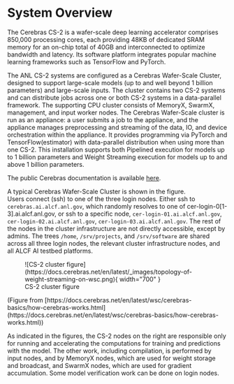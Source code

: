 # System Overview

The Cerebras CS-2 is a wafer-scale deep learning accelerator comprises 850,000 processing cores, each providing 48KB of dedicated SRAM memory for an on-chip total of 40GB and interconnected to optimize bandwidth and latency. Its software platform integrates popular machine learning frameworks such as TensorFlow and PyTorch.


The ANL CS-2 systems are configured as a Cerebras Wafer-Scale Cluster, designed to support large-scale models (up to and well beyond 1 billion parameters) and large-scale inputs. The cluster contains two CS-2 systems and can distribute jobs across one or both CS-2 systems in a data-parallel framework. The supporting CPU cluster consists of MemoryX, SwarmX, management, and input worker nodes. The Cerebras Wafer-Scale cluster is run as an appliance: a user submits a job to the appliance, and the appliance manages preprocessing and streaming of the data, IO, and device orchestration within the appliance. It provides programming via PyTorch and TensorFlow(estimator) with data-parallel distribution when using more than one CS-2. This installation supports both Pipelined execution for models up to 1 billion parameters and Weight Streaming execution for models up to and above 1 billion parameters.
<!--[You can Learn more about execution modes in Cerebras Execution Modes.]-->

<!--
For an overview of Cerebras CS-2 systems, see this whitepaper:<br>
<a href="https://cerebras.net/wp-content/uploads/2021/04/Cerebras-CS-2-Whitepaper.pdf">Cerebras Systems: Achieving Industry Best AI Performance Through A Systems Approach</a>.
-->

The public Cerebras documentation is available [here](https://docs.cerebras.net/en/latest/index.html).

A typical Cerebras Wafer-Scale Cluster is shown in the figure.<br>
Users connect (ssh) to one of the three login nodes. Either ssh to `cerebras.ai.alcf.anl.gov`, which randomly resolves to one of cer-login-0[1-3].ai.alcf.anl.gov, or ssh to a specific node, `cer-login-01.ai.alcf.anl.gov`, `cer-login-02.ai.alcf.anl.gov`, `cer-login-03.ai.alcf.anl.gov`.
The rest of the nodes in the cluster infrastructure are not directly accessible, except by admins.
The trees `/home`, `/srv/projects`, and `/srv/software` are shared across all three login nodes, the relevant cluster infrastructure nodes, and all ALCF AI testbed platforms.
<figure markdown>
  <!--![CS-2 cluster figure](files/cs-getting-started.png){ width="700" }-->
  ![CS-2 cluster figure](https://docs.cerebras.net/en/latest/_images/topology-of-weight-streaming-on-wsc.png){ width="700" }
  <figcaption>CS-2 cluster figure</figcaption>
</figure>
(Figure from
[https://docs.cerebras.net/en/latest/wsc/cerebras-basics/how-cerebras-works.html](https://docs.cerebras.net/en/latest/wsc/cerebras-basics/how-cerebras-works.html))

As indicated in the figures, the CS-2 nodes on the right are responsible only for running and accelerating the computations for training and predictions with the model. The other work, including compilation, is performed by input nodes, and by MemoryX nodes, which are used for weight storage and broadcast, and SwarmX nodes, which are used for gradient accumulation. Some model verification work can be done on login nodes.

